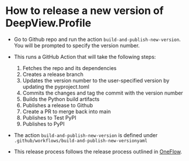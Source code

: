 # How to release a new version of DeepView.Profile
- Go to Github repo and run the action `build-and-publish-new-version`. You will be prompted to specify the version number.

- This runs a GitHub Action that will take the following steps:
   1. Fetches the repo and its dependencies
   2. Creates a release branch
   3. Updates the version number to the user-specified version by updating the pyproject.toml
   4. Commits the changes and tag the commit with the version number
   5. Builds the Python build artifacts
   7. Publishes a release to Github
   8. Create a PR to merge back into main
   9. Publishes to Test PyPI
   10. Publishes to PyPI
   
- The action `build-and-publish-new-version` is defined under `.github/workflows/build-and-publish-new-versionyaml`

- This release process follows the release process outlined in [OneFlow](https://www.endoflineblog.com/oneflow-a-git-branching-model-and-workflow).